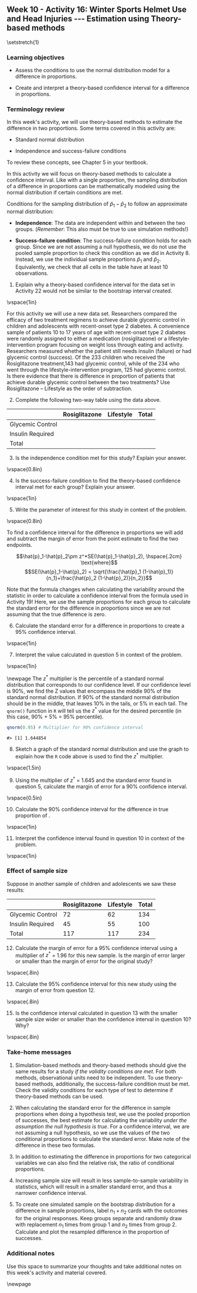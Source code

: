 ## Week 10 - Activity 16:  Winter Sports Helmet Use and Head Injuries --- Estimation using Theory-based methods

\setstretch{1}

### Learning objectives

* Assess the conditions to use the normal distribution model for a difference in proportions.

* Create and interpret a theory-based confidence interval for a difference in proportions.

### Terminology review
In this week's activity, we will use theory-based methods to estimate the difference in two proportions. Some terms covered in this activity are:

* Standard normal distribution

* Independence and success-failure conditions

To review these concepts, see Chapter 5 in your textbook.

In this activity we will focus on theory-based methods to calculate a confidence interval.  Like with a single proportion, the sampling distribution of a difference in proportions can be mathematically modeled using the normal distribution if certain conditions are met.

Conditions for the sampling distribution of $\hat{p}_1-\hat{p}_2$ to follow an approximate normal distribution:

* **Independence**: The data are independent within and between the two groups. (*Remember*: This also must be true to use simulation methods!)

* **Success-failure condition**: The success-failure condition holds for each group. Since we are not assuming a null hypothesis, we do not use the pooled sample proportion to check this condition as we did in Activity 8. Instead, we use the individual sample proportions $\hat{p}_1$ and $\hat{p}_2$. Equivalently, we check that all cells in the table have at least 10 observations.

1.  Explain why a theory-based confidence interval for the data set in Activity 22 would not be similar to the bootstrap interval created.

\vspace{1in}

For this activity we will use a new data set. Researchers compared the efficacy of two treatment regimens to achieve durable glycemic control in children and adolescents with recent-onset type 2 diabetes.  A convenience sample of patients 10 to 17 years of age with recent-onset type 2 diabetes were randomly assigned to either a medication (rosiglitazone) or a lifestyle-intervention program focusing on weight loss through eating and activity.  Researchers measured whether the patient still needs insulin (failure) or had glycemic control (success).  Of the 233 children who received the Rosiglitazone treatment,143 had glycemic control, while of the 234 who went through the lifestyle-intervention program, 125 had glycemic control. Is there evidence that there is difference in proportion of patients that achieve durable glycemic control between the two treatments?  Use Rosiglitazone – Lifestyle as the order of subtraction.

2. Complete the following two-way table using the data above.

|                         |     Rosiglitazone    |     Lifestyle    |     Total    |
|-------------------------|----------------------|------------------|--------------|
|     Glycemic Control    |                      |                  |              |
|     Insulin Required    |                      |                  |              |
|     Total               |                      |                  |              |

3. Is the independence condition met for this study? Explain your answer.

\vspace{0.8in}

4.  Is the success-failure condition to find the theory-based confidence interval met for each group?  Explain your answer.

\vspace{1in}

5.  Write the parameter of interest for this study in context of the problem.

\vspace{0.8in}

To find a confidence interval for the difference in proportions we will add and subtract the margin of error from the point estimate to find the two endpoints.

 $$\hat{p}_1-\hat{p}_2\pm z^*SE(\hat{p}_1-\hat{p}_2), \hspace{.2cm} \text{where}$$
 $$SE(\hat{p}_1-\hat{p}_2) = \sqrt{\frac{\hat{p}_1 (1-\hat{p}_1)}{n_1}+\frac{\hat{p}_2 (1-\hat{p}_2)}{n_2}}$$
 
Note that the formula changes when calculating the variability around the statistic in order to calculate a confidence interval from the formula used in Activity 19!  Here, we use the sample proportions for each group to calculate the standard error for the difference in proportions since we are not assuming that the true difference is zero.


6. Calculate the standard error for a difference in proportions to create a 95\% confidence interval.  

\vspace{1in}

7. Interpret the value calculated in question 5 in context of the problem.

\vspace{1in}

\newpage
The $z^*$ multiplier is the percentile of a standard normal distribution that corresponds to our confidence level. If our confidence level is 90\%, we find the Z values that encompass the middle 90\% of the standard normal distribution. If 90\% of the standard normal distribution should be in the middle, that leaves 10\% in the tails, or 5\% in each tail.  The `qnorm()` function in `R` will tell us the $z^*$ value for the desired percentile (in this case, 90\% + 5\% = 95\% percentile). 


```r
qnorm(0.95) # Multiplier for 90% confidence interval
```

```
#> [1] 1.644854
```

8. Sketch a graph of the standard normal distribution and use the graph to explain how the `R` code above is used to find the $z^*$ multiplier.  

\vspace{1.5in}

9. Using the multiplier of $z^*$ = 1.645 and the standard error found in question 5, calculate the margin of error for a 90\% confidence interval.

\vspace{0.5in}

10. Calculate the 90\% confidence interval for the difference in true proportion of . 

\vspace{1in}

11. Interpret the confidence interval found in question 10 in context of the problem.

\vspace{1in}

### Effect of sample size 

Suppose in another sample of children and adolescents we saw these results:

|                         |     Rosiglitazone    |     Lifestyle    |     Total    |
|-------------------------|----------------------|------------------|--------------|
|     Glycemic Control    |          72          |        62        |      134     |
|     Insulin Required    |          45          |        55        |      100     |
|     Total               |          117         |        117       |      234     |

12.  Calculate the margin of error for a 95\% confidence interval using a multiplier of $z^*$ = 1.96 for this new sample.  Is the margin of error larger or smaller than the margin of error for the original study?

\vspace{.8in}

13.  Calculate the 95\% confidence interval for this new study using the margin of error from question 12.  

\vspace{.8in}

15.  Is the confidence interval calculated in question 13 with the smaller sample size wider or smaller than the confidence interval in question 10? Why?

\vspace{.8in}

### Take-home messages

1. Simulation-based methods and theory-based methods should give the same results for a study *if the validity conditions are met*.  For both methods, observational units need to be independent. To use theory-based methods, additionally, the success-failure condition must be met. Check the validity conditions for each type of test to determine if theory-based methods can be used.

2. When calculating the standard error for the difference in sample proportions when doing a hypothesis test, we use the pooled proportion of successes, the best estimate for calculating the variability *under the assumption the null hypothesis is true*.  For a confidence interval, we are not assuming a null hypothesis, so we use the values of the two conditional proportions to calculate the standard error.  Make note of the difference in these two formulas. 

3.  In addition to estimating the difference in proportions for two categorical variables we can also find the relative risk, the ratio of conditional proportions.  

4.  Increasing sample size will result in less sample-to-sample variability in statistics, which will result in a smaller standard error, and thus a narrower confidence interval.  

5. To create one simulated sample on the bootstrap distribution for a difference in sample proportions, label $n_1 + n_2$ cards with the outcomes for the original responses.  Keep groups separate and randomly draw with replacement $n_1$  times from group 1 and $n_2$ times from group 2.  Calculate and plot the resampled difference in the proportion of successes. 


### Additional notes

Use this space to summarize your thoughts and take additional notes on this week's activity and material covered.

\newpage
